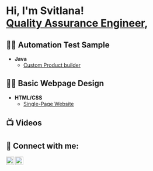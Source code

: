 <h1>Hi, I'm Svitlana! <br/> <a href="https://www.linkedin.com/in/svitlana-shnipova/">Quality Assurance Engineer</a>,</h1>

<h2>👨‍💻 Automation Test Sample</h2>

- <b>Java</b>
  - [Custom Product builder](https://github.com/Shnipova/AutomationTest.git)


<h2>👨‍💻 Basic Webpage Design</h2>

- <b>HTML/CSS</b>
  - [Single-Page Website](https://github.com/Shnipova/Shnipova-page.git)
 
<h2>📺 Videos</h2>


<h2> 🤳 Connect with me:</h2>

[<img align="left" alt="JoshMadakor | LinkedIn" width="22px" src="https://cdn.jsdelivr.net/npm/simple-icons@v3/icons/linkedin.svg" />][linkedin]
[<img align="left" alt="JoshMadakor | Instagram" width="22px" src="https://cdn.jsdelivr.net/npm/simple-icons@v3/icons/instagram.svg" />][instagram]


[instagram]: https://www.instagram.com/svet_shnipova/
[linkedin]: https://www.linkedin.com/in/svitlana-shnipova/

